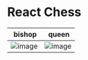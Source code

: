 # React Chess

| bishop | queen |
| --- | --- |
| ![image](https://user-images.githubusercontent.com/15075759/34142840-84992504-e49a-11e7-8e20-b1e703a2eabd.png) | ![image](https://user-images.githubusercontent.com/15075759/34142870-b5c63a54-e49a-11e7-9c94-6fa65cc61f96.png) |
